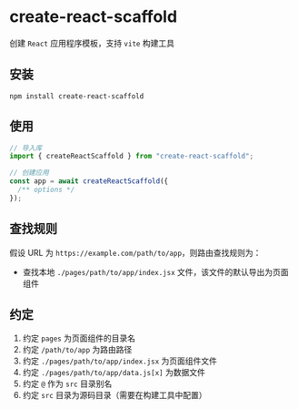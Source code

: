 # create-react-scaffold

创建 `React` 应用程序模板，支持 `vite` 构建工具

## 安装

```
npm install create-react-scaffold
```

## 使用

```js
// 导入库
import { createReactScaffold } from "create-react-scaffold";

// 创建应用
const app = await createReactScaffold({
  /** options */
});
```

## 查找规则

假设 URL 为 `https://example.com/path/to/app`，则路由查找规则为：

- 查找本地 `./pages/path/to/app/index.jsx` 文件，该文件的默认导出为页面组件

## 约定

1. 约定 `pages` 为页面组件的目录名
2. 约定 `/path/to/app` 为路由路径
3. 约定 `./pages/path/to/app/index.jsx` 为页面组件文件
4. 约定 `./pages/path/to/app/data.js[x]` 为数据文件
5. 约定 `@` 作为 `src` 目录别名
6. 约定 `src` 目录为源码目录（需要在构建工具中配置）
